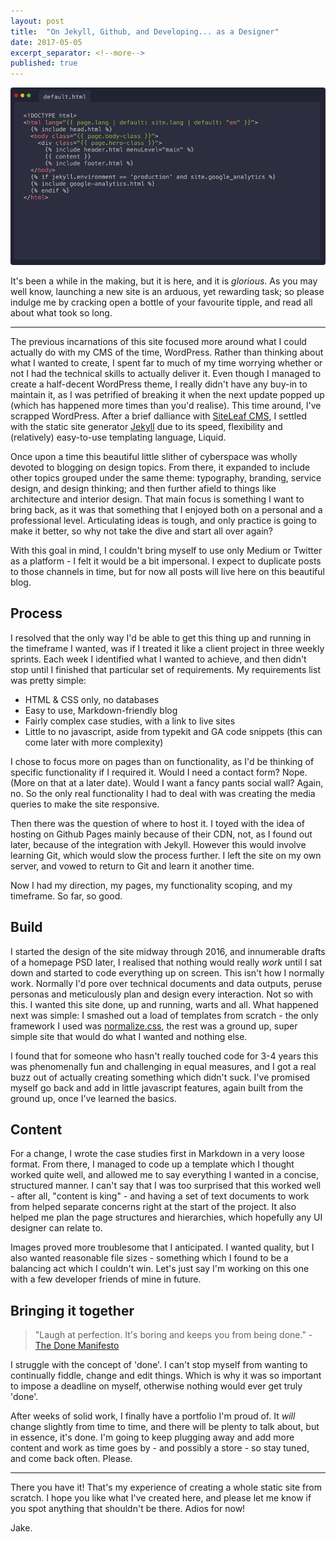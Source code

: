 ```yaml
---
layout: post
title:  "On Jekyll, Github, and Developing... as a Designer"
date: 2017-05-05
excerpt_separator: <!--more-->
published: true
---
```


![Atom Editor: What I stared at for 3 weeks](/assets/img/blog-img/jekyll-git-dev.png)

 It's been a while in the making, but it is here, and it is _glorious_. As you may well know, launching a new site is an arduous, yet rewarding task; so please indulge me by cracking open a bottle of your favourite tipple, and read all about what took so long.

<!--more-->

***

The previous incarnations of this site focused more around what I could actually do with my CMS of the time, WordPress. Rather than thinking about what I wanted to create, I spent far to much of my time worrying whether or not I had the technical skills to actually deliver it. Even though I managed to create a half-decent WordPress theme, I really didn't have any buy-in to maintain it, as I was petrified of breaking it when the next update popped up (which has happened more times than you'd realise). This time around, I've scrapped WordPress. After a brief dalliance with [SiteLeaf CMS](https://www.siteleaf.com), I settled with the static site generator [Jekyll](https://jekyllrb.com) due to its speed, flexibility and (relatively) easy-to-use templating language, Liquid.

Once upon a time this beautiful little slither of cyberspace was wholly devoted to blogging on design topics. From there, it expanded to include other topics grouped under the same theme: typography, branding, service design, and design thinking; and then further afield to things like architecture and interior design. That main focus is something I want to bring back, as it was that something that I enjoyed both on a personal and a professional level. Articulating ideas is tough, and only practice is going to make it better, so why not take the dive and start all over again?

With this goal in mind, I couldn't bring myself to use only Medium or Twitter as a platform - I felt it would be a bit impersonal. I expect to duplicate posts to those channels in time, but for now all posts will live here on this beautiful blog.

## Process

I resolved that the only way I'd be able to get this thing up and running in the timeframe I wanted, was if I treated it like a client project in three weekly sprints. Each week I identified what I wanted to achieve, and then didn't stop until I finished that particular set of requirements. My requirements list was pretty simple:

- HTML & CSS only, no databases
- Easy to use, Markdown-friendly blog
- Fairly complex case studies, with a link to live sites
- Little to no javascript, aside from typekit and GA code snippets (this can come later with more complexity)

I chose to focus more on pages than on functionality, as I'd be thinking of specific functionality if I required it. Would I need a contact form? Nope. (More on that at a later date). Would I want a fancy pants social wall? Again, no. So the only real functionality I had to deal with was creating the media queries to make the site responsive.

Then there was the question of where to host it. I toyed with the idea of hosting on Github Pages mainly because of their CDN, not, as I found out later, because of the integration with Jekyll. However this would involve learning Git, which would slow the process further. I left the site on my own server, and vowed to return to Git and learn it another time.

Now I had my direction, my pages, my functionality scoping, and my timeframe. So far, so good.

## Build

I started the design of the site midway through 2016, and innumerable drafts of a homepage PSD later, I realised that nothing would really _work_ until I sat down and started to code everything up on screen. This isn't how I normally work. Normally I'd pore over technical documents and data outputs, peruse personas and meticulously plan and design every interaction. Not so with this. I wanted this site done, up and running, warts and all. What happened next was simple: I smashed out a load of templates from scratch - the only framework I used was [normalize.css](https://necolas.github.io/normalize.css/), the rest was a ground up, super simple site that would do what I wanted and nothing else.

I found that for someone who hasn't really touched code for 3-4 years this was phenomenally fun and challenging in equal measures, and I got a real buzz out of actually creating something which didn't suck. I've promised myself go back and add in little javascript features, again built from the ground up, once I've learned the basics.

## Content

For a change, I wrote the case studies first in Markdown in a very loose format. From there, I managed to code up a template which I thought worked quite well, and allowed me to say everything I wanted in a concise, structured manner. I can't say that I was too surprised that this worked well - after all, "content is king" - and having a set of text documents to work from helped separate concerns right at the start of the project. It also helped me plan the page structures and hierarchies, which hopefully any UI designer can relate to.

Images proved more troublesome that I anticipated. I wanted quality, but I also wanted reasonable file sizes - something which I found to be a balancing act which I couldn't win. Let's just say I'm working on this one with a few developer friends of mine in future.

## Bringing it together

> "Laugh at perfection. It's boring and keeps you from being done." - [The Done Manifesto](http://www.manifestoproject.it/bre-pettis-and-kio-stark/)

I struggle with the concept of 'done'. I can't stop myself from wanting to continually fiddle, change and edit things. Which is why it was so important to impose a deadline on myself, otherwise nothing would ever get truly 'done'.

After weeks of solid work, I finally have a portfolio I'm proud of. It _will_ change slightly from time to time, and there will be plenty to talk about, but in essence, it's done. I'm going to keep plugging away and add more content and work as time goes by - and possibly a store - so stay tuned, and come back often. Please.

***

There you have it! That's my experience of creating a whole static site from scratch. I hope you like what I've created here, and please let me know if you spot anything that shouldn't be there. Adios for now!

Jake.
